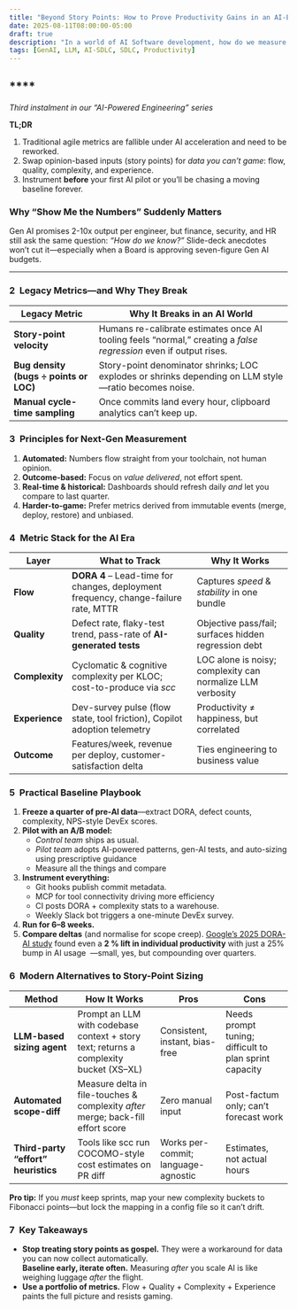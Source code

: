 ```yaml
---
title: "Beyond Story Points: How to Prove Productivity Gains in an AI-Enabled SDLC"
date: 2025-08-11T08:00:00-05:00
draft: true
description: "In a world of AI Software development, how do we measure productivity? Are we really getting faster?"
tags: [GenAI, LLM, AI-SDLC, SDLC, Productivity]
---
```


## ****

*Third instalment in our “AI-Powered Engineering” series*

**TL;DR**

1. Traditional agile metrics are fallible under AI acceleration and need to be reworked.  
2. Swap opinion-based inputs (story points) for *data you can’t game*: flow, quality, complexity, and experience.  
3. Instrument **before** your first AI pilot or you’ll be chasing a moving baseline forever.

### **Why “Show Me the Numbers” Suddenly Matters**

Gen AI promises 2-10x output per engineer, but finance, security, and HR still ask the same question: *“How do we know?”* Slide-deck anecdotes won’t cut it—especially when a Board is approving seven-figure Gen AI budgets.

---

### **2 Legacy Metrics—and Why They Break**

| Legacy Metric | Why It Breaks in an AI World |
| ----- | ----- |
| **Story-point velocity** | Humans re-calibrate estimates once AI tooling feels “normal,” creating a *false regression* even if output rises. |
| **Bug density (bugs ÷ points or LOC)** | Story-point denominator shrinks; LOC explodes or shrinks depending on LLM style—ratio becomes noise. |
| **Manual cycle-time sampling** | Once commits land every hour, clipboard analytics can’t keep up. |

### **3 Principles for Next-Gen Measurement**

1. **Automated:** Numbers flow straight from your toolchain, not human opinion.  
2. **Outcome-based:** Focus on *value delivered*, not effort spent.  
3. **Real-time & historical:** Dashboards should refresh daily *and* let you compare to last quarter.  
4. **Harder-to-game:** Prefer metrics derived from immutable events (merge, deploy, restore) and unbiased.

### **4 Metric Stack for the AI Era**

| Layer | What to Track | Why It Works |
| ----- | ----- | ----- |
| **Flow** | **DORA 4** – Lead-time for changes, deployment frequency, change-failure rate, MTTR | Captures *speed* & *stability* in one bundle ﻿ |
| **Quality** | Defect rate, flaky-test trend, pass-rate of **AI-generated tests** | Objective pass/fail; surfaces hidden regression debt |
| **Complexity** | Cyclomatic & cognitive complexity per KLOC; cost-to-produce via *scc* | LOC alone is noisy; complexity can normalize LLM verbosity ﻿ |
| **Experience** | Dev-survey pulse (flow state, tool friction), Copilot adoption telemetry | Productivity ≠ happiness, but correlated ﻿ |
| **Outcome** | Features/week, revenue per deploy, customer-satisfaction delta | Ties engineering to business value |

### **5 Practical Baseline Playbook**

1. **Freeze a quarter of pre-AI data**—extract DORA, defect counts, complexity, NPS-style DevEx scores.  
2. **Pilot with an A/B model:**  
   * *Control team* ships as usual.  
   * *Pilot team* adopts AI-powered patterns, gen-AI tests, and auto-sizing using prescriptive guidance  
   * Measure all the things and compare  
3. **Instrument everything:**  
   * Git hooks publish commit metadata.  
   * MCP for tool connectivity driving more efficiency  
   * CI posts DORA \+ complexity stats to a warehouse.  
   * Weekly Slack bot triggers a one-minute DevEx survey.  
4. **Run for 6–8 weeks.**  
5. **Compare deltas** (and normalise for scope creep). [Google’s 2025 DORA-AI study](https://cloud.google.com/blog/products/ai-machine-learning/sharing-new-dora-research-for-gen-ai-in-software-development) found even a **2 % lift in individual productivity** with just a 25% bump in AI usage ﻿ —small, yes, but compounding over quarters.

### **6 Modern Alternatives to Story-Point Sizing**

| Method | How It Works | Pros | Cons |
| ----- | ----- | ----- | ----- |
| **LLM-based sizing agent** | Prompt an LLM with codebase context \+ story text; returns a complexity bucket (XS–XL) | Consistent, instant, bias-free | Needs prompt tuning; difficult to plan sprint capacity |
| **Automated scope-diff** | Measure delta in file-touches & complexity *after* merge; back-fill effort score | Zero manual input | Post-factum only; can’t forecast work |
| **Third-party “effort” heuristics** | Tools like scc run COCOMO-style cost estimates on PR diff | Works per-commit; language-agnostic | Estimates, not actual hours |

**Pro tip:** If you *must* keep sprints, map your new complexity buckets to Fibonacci points—but lock the mapping in a config file so it can’t drift.

### **7 Key Takeaways**

* **Stop treating story points as gospel.** They were a workaround for data you can now collect automatically.  
  **Baseline early, iterate often.** Measuring *after* you scale AI is like weighing luggage *after* the flight.  
* **Use a portfolio of metrics.** Flow \+ Quality \+ Complexity \+ Experience paints the full picture and resists gaming.

